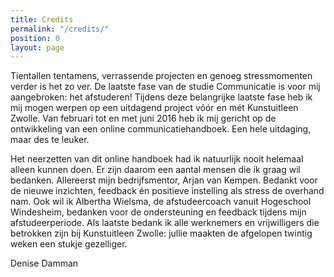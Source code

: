 ```yaml
---
title: Credits
permalink: "/credits/"
position: 0
layout: page
---
```


Tientallen tentamens, verrassende projecten en genoeg stressmomenten verder is het zo ver. De laatste fase van de studie Communicatie is voor mij aangebroken: het afstuderen! Tijdens deze belangrijke laatste fase heb ik mij mogen werpen op een uitdagend project vóór en mét Kunstuitleen Zwolle. Van februari tot en met juni 2016 heb ik mij gericht op de ontwikkeling van een online communicatiehandboek. Een hele uitdaging, maar des te leuker.

Het neerzetten van dit online handboek had ik natuurlijk nooit helemaal alleen kunnen doen. Er zijn daarom een aantal mensen die ik graag wil  bedanken. Allereerst mijn bedrijfsmentor, Arjan van Kempen. Bedankt voor de nieuwe inzichten, feedback én positieve instelling als stress de overhand nam. Ook wil ik Albertha Wielsma, de afstudeercoach vanuit Hogeschool Windesheim, bedanken voor de ondersteuning en feedback tijdens mijn afstudeerperiode. Als laatste bedank ik alle werknemers en vrijwilligers die betrokken zijn bij Kunstuitleen Zwolle: jullie maakten de afgelopen twintig weken een stukje gezelliger. 

Denise Damman
